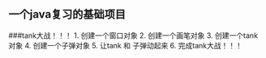    
  ## 一个java复习的基础项目

 ###tank大战！！！
    1. 创建一个窗口对象
    2. 创建一个画笔对象
    3. 创建一个tank对象
    4. 创建一个子弹对象
    5. 让tank 和 子弹动起来
    6. 完成tank大战！！！